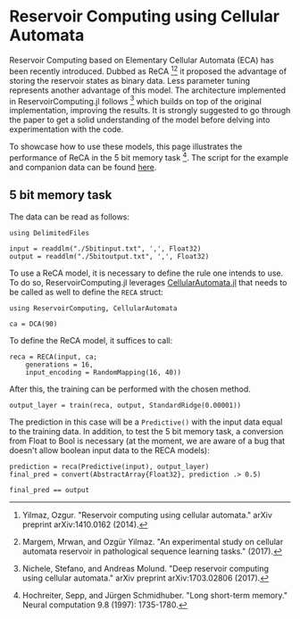 # Reservoir Computing using Cellular Automata

Reservoir Computing based on Elementary Cellular Automata (ECA) has been recently introduced. Dubbed as ReCA [^1][^2] it proposed the advantage of storing the reservoir states as binary data. Less parameter tuning represents another advantage of this model. The architecture implemented in ReservoirComputing.jl follows [^3] which builds on top of the original implementation, improving the results. It is strongly suggested to go through the paper to get a solid understanding of the model before delving into experimentation with the code.

To showcase how to use these models, this page illustrates the performance of ReCA in the 5 bit memory task [^4]. The script for the example and companion data can be found [here](https://github.com/MartinuzziFrancesco/reservoir-computing-examples/tree/main/reca).

## 5 bit memory task
The data can be read as follows:
```@example reca
using DelimitedFiles

input = readdlm("./5bitinput.txt", ',', Float32)
output = readdlm("./5bitoutput.txt", ',', Float32)
```

To use a ReCA model, it is necessary to define the rule one intends to use. To do so, ReservoirComputing.jl leverages [CellularAutomata.jl](https://github.com/MartinuzziFrancesco/CellularAutomata.jl) that needs to be called as well to define the `RECA` struct:
```@example reca
using ReservoirComputing, CellularAutomata

ca = DCA(90)
```

To define the ReCA model, it suffices to call:
```@example reca
reca = RECA(input, ca; 
    generations = 16,
    input_encoding = RandomMapping(16, 40))
```

After this, the training can be performed with the chosen method. 
```@example reca
output_layer = train(reca, output, StandardRidge(0.00001))
```

The prediction in this case will be a `Predictive()` with the input data equal to the training data. In addition, to test the 5 bit memory task, a conversion from Float to Bool is necessary (at the moment, we are aware of a bug that doesn't allow boolean input data to the RECA models):
```@example reca
prediction = reca(Predictive(input), output_layer)
final_pred = convert(AbstractArray{Float32}, prediction .> 0.5)

final_pred == output
```

[^1]: Yilmaz, Ozgur. "Reservoir computing using cellular automata." arXiv preprint arXiv:1410.0162 (2014).

[^2]: Margem, Mrwan, and Ozgür Yilmaz. "An experimental study on cellular automata reservoir in pathological sequence learning tasks." (2017).

[^3]: Nichele, Stefano, and Andreas Molund. "Deep reservoir computing using cellular automata." arXiv preprint arXiv:1703.02806 (2017).

[^4]: Hochreiter, Sepp, and Jürgen Schmidhuber. "Long short-term memory." Neural computation 9.8 (1997): 1735-1780.
